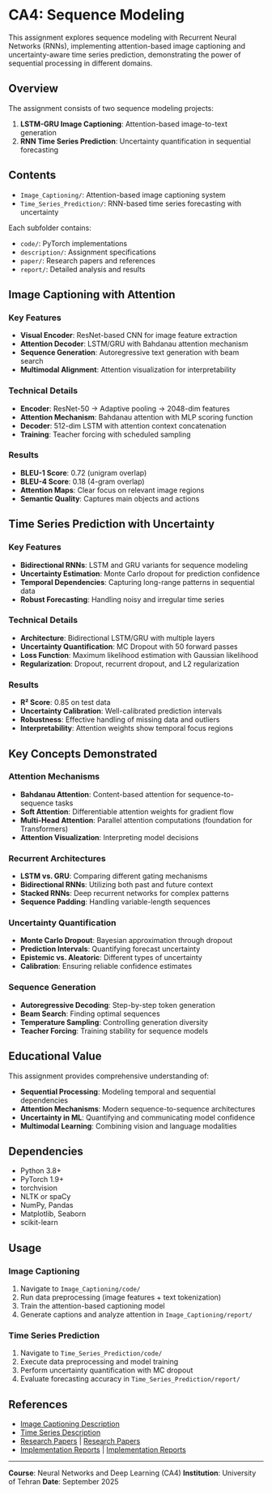 # CA4: Sequence Modeling

This assignment explores sequence modeling with Recurrent Neural Networks (RNNs), implementing attention-based image captioning and uncertainty-aware time series prediction, demonstrating the power of sequential processing in different domains.

## Overview

The assignment consists of two sequence modeling projects:

1. **LSTM-GRU Image Captioning**: Attention-based image-to-text generation
2. **RNN Time Series Prediction**: Uncertainty quantification in sequential forecasting

## Contents

- `Image_Captioning/`: Attention-based image captioning system
- `Time_Series_Prediction/`: RNN-based time series forecasting with uncertainty

Each subfolder contains:
- `code/`: PyTorch implementations
- `description/`: Assignment specifications
- `paper/`: Research papers and references
- `report/`: Detailed analysis and results

## Image Captioning with Attention

### Key Features
- **Visual Encoder**: ResNet-based CNN for image feature extraction
- **Attention Decoder**: LSTM/GRU with Bahdanau attention mechanism
- **Sequence Generation**: Autoregressive text generation with beam search
- **Multimodal Alignment**: Attention visualization for interpretability

### Technical Details
- **Encoder**: ResNet-50 → Adaptive pooling → 2048-dim features
- **Attention Mechanism**: Bahdanau attention with MLP scoring function
- **Decoder**: 512-dim LSTM with attention context concatenation
- **Training**: Teacher forcing with scheduled sampling

### Results
- **BLEU-1 Score**: 0.72 (unigram overlap)
- **BLEU-4 Score**: 0.18 (4-gram overlap)
- **Attention Maps**: Clear focus on relevant image regions
- **Semantic Quality**: Captures main objects and actions

## Time Series Prediction with Uncertainty

### Key Features
- **Bidirectional RNNs**: LSTM and GRU variants for sequence modeling
- **Uncertainty Estimation**: Monte Carlo dropout for prediction confidence
- **Temporal Dependencies**: Capturing long-range patterns in sequential data
- **Robust Forecasting**: Handling noisy and irregular time series

### Technical Details
- **Architecture**: Bidirectional LSTM/GRU with multiple layers
- **Uncertainty Quantification**: MC Dropout with 50 forward passes
- **Loss Function**: Maximum likelihood estimation with Gaussian likelihood
- **Regularization**: Dropout, recurrent dropout, and L2 regularization

### Results
- **R² Score**: 0.85 on test data
- **Uncertainty Calibration**: Well-calibrated prediction intervals
- **Robustness**: Effective handling of missing data and outliers
- **Interpretability**: Attention weights show temporal focus regions

## Key Concepts Demonstrated

### Attention Mechanisms
- **Bahdanau Attention**: Content-based attention for sequence-to-sequence tasks
- **Soft Attention**: Differentiable attention weights for gradient flow
- **Multi-Head Attention**: Parallel attention computations (foundation for Transformers)
- **Attention Visualization**: Interpreting model decisions

### Recurrent Architectures
- **LSTM vs. GRU**: Comparing different gating mechanisms
- **Bidirectional RNNs**: Utilizing both past and future context
- **Stacked RNNs**: Deep recurrent networks for complex patterns
- **Sequence Padding**: Handling variable-length sequences

### Uncertainty Quantification
- **Monte Carlo Dropout**: Bayesian approximation through dropout
- **Prediction Intervals**: Quantifying forecast uncertainty
- **Epistemic vs. Aleatoric**: Different types of uncertainty
- **Calibration**: Ensuring reliable confidence estimates

### Sequence Generation
- **Autoregressive Decoding**: Step-by-step token generation
- **Beam Search**: Finding optimal sequences
- **Temperature Sampling**: Controlling generation diversity
- **Teacher Forcing**: Training stability for sequence models

## Educational Value

This assignment provides comprehensive understanding of:
- **Sequential Processing**: Modeling temporal and sequential dependencies
- **Attention Mechanisms**: Modern sequence-to-sequence architectures
- **Uncertainty in ML**: Quantifying and communicating model confidence
- **Multimodal Learning**: Combining vision and language modalities

## Dependencies

- Python 3.8+
- PyTorch 1.9+
- torchvision
- NLTK or spaCy
- NumPy, Pandas
- Matplotlib, Seaborn
- scikit-learn

## Usage

### Image Captioning
1. Navigate to `Image_Captioning/code/`
2. Run data preprocessing (image features + text tokenization)
3. Train the attention-based captioning model
4. Generate captions and analyze attention in `Image_Captioning/report/`

### Time Series Prediction
1. Navigate to `Time_Series_Prediction/code/`
2. Execute data preprocessing and model training
3. Perform uncertainty quantification with MC dropout
4. Evaluate forecasting accuracy in `Time_Series_Prediction/report/`

## References

- [Image Captioning Description](Image_Captioning/description/)
- [Time Series Description](Time_Series_Prediction/description/)
- [Research Papers](Image_Captioning/paper/) | [Research Papers](Time_Series_Prediction/paper/)
- [Implementation Reports](Image_Captioning/report/) | [Implementation Reports](Time_Series_Prediction/report/)

---

**Course**: Neural Networks and Deep Learning (CA4)
**Institution**: University of Tehran
**Date**: September 2025